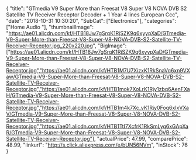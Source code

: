 {
	"title": "GTmedia V9 Super More than Freesat V8 Super  V8 NOVA DVB S2 Satellite TV Receiver Receptor Decoder + 1 Year 4 lines European Ccc",
	"date": "2018-10-31 10:30:20",
	"SubCat": ["Electronics"],
	"categories": ["Home Audio "],
	"thumbnailImage": "https://ae01.alicdn.com/kf/HTB18Jw7gSrqK1RjSZK9q6xyypXaD/GTmedia-V9-Super-More-than-Freesat-V8-Super-V8-NOVA-DVB-S2-Satellite-TV-Receiver-Receptor.jpg_220x220.jpg",
	"BigImage": ["https://ae01.alicdn.com/kf/HTB18Jw7gSrqK1RjSZK9q6xyypXaD/GTmedia-V9-Super-More-than-Freesat-V8-Super-V8-NOVA-DVB-S2-Satellite-TV-Receiver-Receptor.jpg","https://ae01.alicdn.com/kf/HTB1M7U7XizxK1RkSnaVq6xn9VXaw/GTmedia-V9-Super-More-than-Freesat-V8-Super-V8-NOVA-DVB-S2-Satellite-TV-Receiver-Receptor.jpg","https://ae01.alicdn.com/kf/HTB1mok7XoLrK1Rjy1zbq6AenFXaH/GTmedia-V9-Super-More-than-Freesat-V8-Super-V8-NOVA-DVB-S2-Satellite-TV-Receiver-Receptor.jpg","https://ae01.alicdn.com/kf/HTB1m4k7Xc_vK1Rjy0Foq6xIxVXaV/GTmedia-V9-Super-More-than-Freesat-V8-Super-V8-NOVA-DVB-S2-Satellite-TV-Receiver-Receptor.jpg","https://ae01.alicdn.com/kf/HTB1TtI7XcfrK1RkSmLyq6xGApXaR/GTmedia-V9-Super-More-than-Freesat-V8-Super-V8-NOVA-DVB-S2-Satellite-TV-Receiver-Receptor.jpg"],
	"actualPrice": 47.99,
	"comparePrice": 48.99,
	"linkurl": "http://s.click.aliexpress.com/e/bUN56NVm",
	"inStock": 76
}
